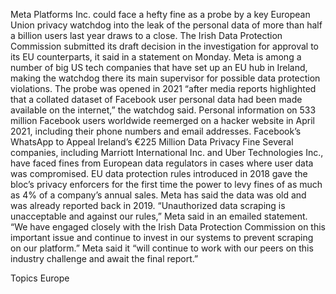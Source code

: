 Meta Platforms Inc. could face a hefty fine as a probe by a key European Union privacy watchdog into the leak of the personal data of more than half a billion users last year draws to a close.
The Irish Data Protection Commission submitted its draft decision in the investigation for approval to its EU counterparts, it said in a statement on Monday. Meta is among a number of big US tech companies that have set up an EU hub in Ireland, making the watchdog there its main supervisor for possible data protection violations.
The probe was opened in 2021 “after media reports highlighted that a collated dataset of Facebook user personal data had been made available on the internet,” the watchdog said. Personal information on 533 million Facebook users worldwide reemerged on a hacker website in April 2021, including their phone numbers and email addresses.
Facebook’s WhatsApp to Appeal Ireland’s €225 Million Data Privacy Fine
Several companies, including Marriott International Inc. and Uber Technologies Inc., have faced fines from European data regulators in cases where user data was compromised. EU data protection rules introduced in 2018 gave the bloc’s privacy enforcers for the first time the power to levy fines of as much as 4% of a company’s annual sales.
Meta has said the data was old and was already reported back in 2019.
“Unauthorized data scraping is unacceptable and against our rules,” Meta said in an emailed statement. “We have engaged closely with the Irish Data Protection Commission on this important issue and continue to invest in our systems to prevent scraping on our platform.”
Meta said it “will continue to work with our peers on this industry challenge and await the final report.”

Topics
Europe
